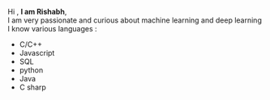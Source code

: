 Hi , 
**I am Rishabh**, <br/>
I am very passionate and curious about machine learning and deep learning  <br />
I know various languages :
-  C/C++
- Javascript 
- SQL 
- python 
- Java 
- C sharp 

